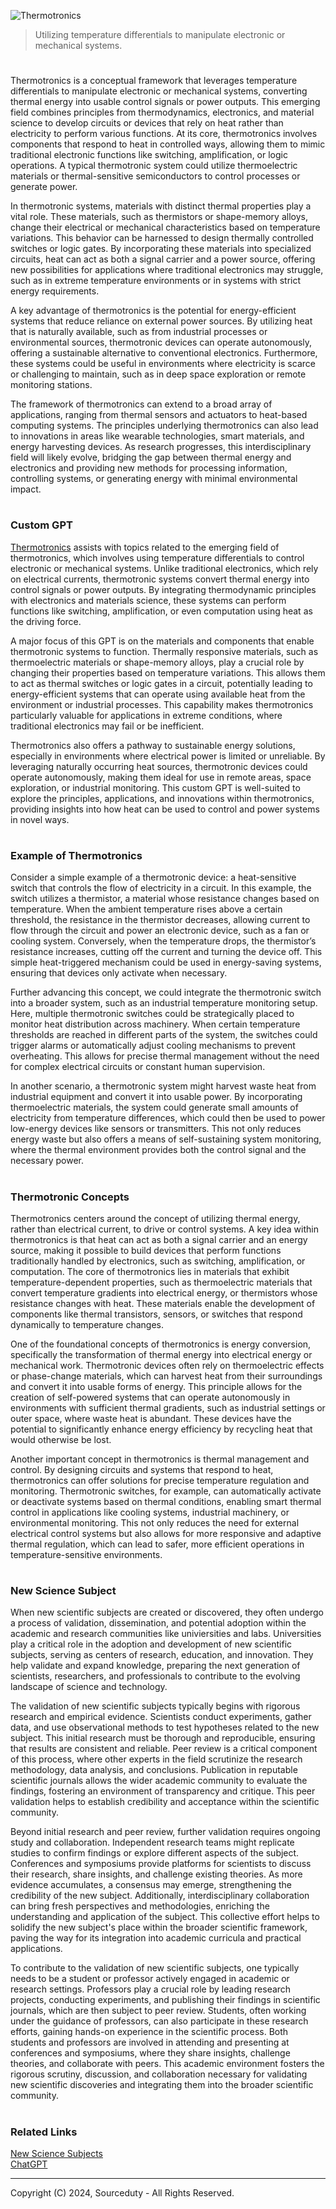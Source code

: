 ![Thermotronics](https://github.com/user-attachments/assets/1a1091d6-d580-4634-8b80-f5abbb8df626)

> Utilizing temperature differentials to manipulate electronic or mechanical systems.

#

Thermotronics is a conceptual framework that leverages temperature differentials to manipulate electronic or mechanical systems, converting thermal energy into usable control signals or power outputs. This emerging field combines principles from thermodynamics, electronics, and material science to develop circuits or devices that rely on heat rather than electricity to perform various functions. At its core, thermotronics involves components that respond to heat in controlled ways, allowing them to mimic traditional electronic functions like switching, amplification, or logic operations. A typical thermotronic system could utilize thermoelectric materials or thermal-sensitive semiconductors to control processes or generate power.

In thermotronic systems, materials with distinct thermal properties play a vital role. These materials, such as thermistors or shape-memory alloys, change their electrical or mechanical characteristics based on temperature variations. This behavior can be harnessed to design thermally controlled switches or logic gates. By incorporating these materials into specialized circuits, heat can act as both a signal carrier and a power source, offering new possibilities for applications where traditional electronics may struggle, such as in extreme temperature environments or in systems with strict energy requirements.

A key advantage of thermotronics is the potential for energy-efficient systems that reduce reliance on external power sources. By utilizing heat that is naturally available, such as from industrial processes or environmental sources, thermotronic devices can operate autonomously, offering a sustainable alternative to conventional electronics. Furthermore, these systems could be useful in environments where electricity is scarce or challenging to maintain, such as in deep space exploration or remote monitoring stations.

The framework of thermotronics can extend to a broad array of applications, ranging from thermal sensors and actuators to heat-based computing systems. The principles underlying thermotronics can also lead to innovations in areas like wearable technologies, smart materials, and energy harvesting devices. As research progresses, this interdisciplinary field will likely evolve, bridging the gap between thermal energy and electronics and providing new methods for processing information, controlling systems, or generating energy with minimal environmental impact.

#
### Custom GPT

[Thermotronics](https://chatgpt.com/g/g-AUEUDYzH5-thermotronics) assists with topics related to the emerging field of thermotronics, which involves using temperature differentials to control electronic or mechanical systems. Unlike traditional electronics, which rely on electrical currents, thermotronic systems convert thermal energy into control signals or power outputs. By integrating thermodynamic principles with electronics and materials science, these systems can perform functions like switching, amplification, or even computation using heat as the driving force.

A major focus of this GPT is on the materials and components that enable thermotronic systems to function. Thermally responsive materials, such as thermoelectric materials or shape-memory alloys, play a crucial role by changing their properties based on temperature variations. This allows them to act as thermal switches or logic gates in a circuit, potentially leading to energy-efficient systems that can operate using available heat from the environment or industrial processes. This capability makes thermotronics particularly valuable for applications in extreme conditions, where traditional electronics may fail or be inefficient.

Thermotronics also offers a pathway to sustainable energy solutions, especially in environments where electrical power is limited or unreliable. By leveraging naturally occurring heat sources, thermotronic devices could operate autonomously, making them ideal for use in remote areas, space exploration, or industrial monitoring. This custom GPT is well-suited to explore the principles, applications, and innovations within thermotronics, providing insights into how heat can be used to control and power systems in novel ways.

#
### Example of Thermotronics

Consider a simple example of a thermotronic device: a heat-sensitive switch that controls the flow of electricity in a circuit. In this example, the switch utilizes a thermistor, a material whose resistance changes based on temperature. When the ambient temperature rises above a certain threshold, the resistance in the thermistor decreases, allowing current to flow through the circuit and power an electronic device, such as a fan or cooling system. Conversely, when the temperature drops, the thermistor’s resistance increases, cutting off the current and turning the device off. This simple heat-triggered mechanism could be used in energy-saving systems, ensuring that devices only activate when necessary.

Further advancing this concept, we could integrate the thermotronic switch into a broader system, such as an industrial temperature monitoring setup. Here, multiple thermotronic switches could be strategically placed to monitor heat distribution across machinery. When certain temperature thresholds are reached in different parts of the system, the switches could trigger alarms or automatically adjust cooling mechanisms to prevent overheating. This allows for precise thermal management without the need for complex electrical circuits or constant human supervision.

In another scenario, a thermotronic system might harvest waste heat from industrial equipment and convert it into usable power. By incorporating thermoelectric materials, the system could generate small amounts of electricity from temperature differences, which could then be used to power low-energy devices like sensors or transmitters. This not only reduces energy waste but also offers a means of self-sustaining system monitoring, where the thermal environment provides both the control signal and the necessary power.

#
### Thermotronic Concepts

Thermotronics centers around the concept of utilizing thermal energy, rather than electrical current, to drive or control systems. A key idea within thermotronics is that heat can act as both a signal carrier and an energy source, making it possible to build devices that perform functions traditionally handled by electronics, such as switching, amplification, or computation. The core of thermotronics lies in materials that exhibit temperature-dependent properties, such as thermoelectric materials that convert temperature gradients into electrical energy, or thermistors whose resistance changes with heat. These materials enable the development of components like thermal transistors, sensors, or switches that respond dynamically to temperature changes.

One of the foundational concepts of thermotronics is energy conversion, specifically the transformation of thermal energy into electrical energy or mechanical work. Thermotronic devices often rely on thermoelectric effects or phase-change materials, which can harvest heat from their surroundings and convert it into usable forms of energy. This principle allows for the creation of self-powered systems that can operate autonomously in environments with sufficient thermal gradients, such as industrial settings or outer space, where waste heat is abundant. These devices have the potential to significantly enhance energy efficiency by recycling heat that would otherwise be lost.

Another important concept in thermotronics is thermal management and control. By designing circuits and systems that respond to heat, thermotronics can offer solutions for precise temperature regulation and monitoring. Thermotronic switches, for example, can automatically activate or deactivate systems based on thermal conditions, enabling smart thermal control in applications like cooling systems, industrial machinery, or environmental monitoring. This not only reduces the need for external electrical control systems but also allows for more responsive and adaptive thermal regulation, which can lead to safer, more efficient operations in temperature-sensitive environments.

#
### New Science Subject

When new scientific subjects are created or discovered, they often undergo a process of validation, dissemination, and potential adoption within the academic and research communities like univiersities and labs. Universities play a critical role in the adoption and development of new scientific subjects, serving as centers of research, education, and innovation. They help validate and expand knowledge, preparing the next generation of scientists, researchers, and professionals to contribute to the evolving landscape of science and technology.

The validation of new scientific subjects typically begins with rigorous research and empirical evidence. Scientists conduct experiments, gather data, and use observational methods to test hypotheses related to the new subject. This initial research must be thorough and reproducible, ensuring that results are consistent and reliable. Peer review is a critical component of this process, where other experts in the field scrutinize the research methodology, data analysis, and conclusions. Publication in reputable scientific journals allows the wider academic community to evaluate the findings, fostering an environment of transparency and critique. This peer validation helps to establish credibility and acceptance within the scientific community.

Beyond initial research and peer review, further validation requires ongoing study and collaboration. Independent research teams might replicate studies to confirm findings or explore different aspects of the subject. Conferences and symposiums provide platforms for scientists to discuss their research, share insights, and challenge existing theories. As more evidence accumulates, a consensus may emerge, strengthening the credibility of the new subject. Additionally, interdisciplinary collaboration can bring fresh perspectives and methodologies, enriching the understanding and application of the subject. This collective effort helps to solidify the new subject's place within the broader scientific framework, paving the way for its integration into academic curricula and practical applications.

To contribute to the validation of new scientific subjects, one typically needs to be a student or professor actively engaged in academic or research settings. Professors play a crucial role by leading research projects, conducting experiments, and publishing their findings in scientific journals, which are then subject to peer review. Students, often working under the guidance of professors, can also participate in these research efforts, gaining hands-on experience in the scientific process. Both students and professors are involved in attending and presenting at conferences and symposiums, where they share insights, challenge theories, and collaborate with peers. This academic environment fosters the rigorous scrutiny, discussion, and collaboration necessary for validating new scientific discoveries and integrating them into the broader scientific community.

#
### Related Links

[New Science Subjects](https://github.com/sourceduty/New_Science_Subjects)
<br>
[ChatGPT](https://github.com/sourceduty/ChatGPT)

***
Copyright (C) 2024, Sourceduty - All Rights Reserved.
